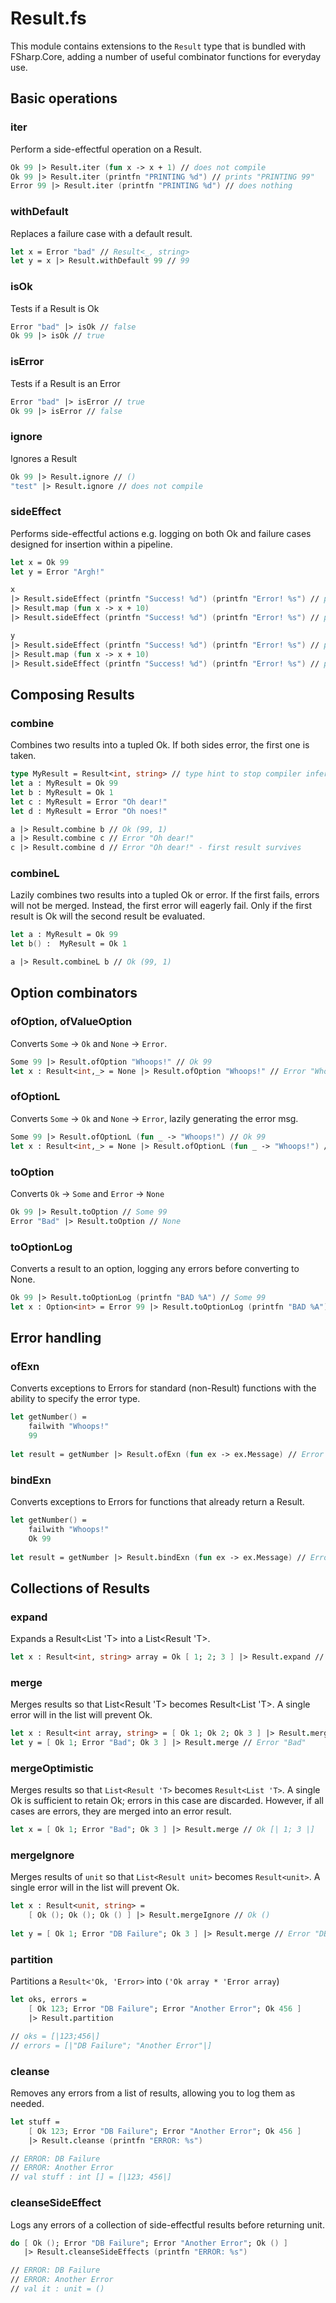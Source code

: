 # Result.fs
This module contains extensions to the `Result` type that is bundled with FSharp.Core, adding a number of useful combinator functions for everyday use.

## Basic operations
### iter
Perform a side-effectful operation on a Result.
```fsharp
Ok 99 |> Result.iter (fun x -> x + 1) // does not compile
Ok 99 |> Result.iter (printfn "PRINTING %d") // prints "PRINTING 99"
Error 99 |> Result.iter (printfn "PRINTING %d") // does nothing
```

### withDefault
Replaces a failure case with a default result.

```fsharp
let x = Error "bad" // Result<_, string>
let y = x |> Result.withDefault 99 // 99
```

### isOk
Tests if a Result is Ok

```fsharp
Error "bad" |> isOk // false
Ok 99 |> isOk // true
```

### isError
Tests if a Result is an Error

```fsharp
Error "bad" |> isError // true
Ok 99 |> isError // false
```

### ignore
Ignores a Result

```fsharp
Ok 99 |> Result.ignore // ()
"test" |> Result.ignore // does not compile
```

### sideEffect
Performs side-effectful actions e.g. logging on both Ok and failure cases designed for insertion within a pipeline.

```fsharp
let x = Ok 99
let y = Error "Argh!"

x
|> Result.sideEffect (printfn "Success! %d") (printfn "Error! %s") // prints "Success! 99"
|> Result.map (fun x -> x + 10)
|> Result.sideEffect (printfn "Success! %d") (printfn "Error! %s") // prints "Success! 109"

y
|> Result.sideEffect (printfn "Success! %d") (printfn "Error! %s") // prints "Error! Argh"
|> Result.map (fun x -> x + 10)
|> Result.sideEffect (printfn "Success! %d") (printfn "Error! %s") // prints "Error! Argh"
```

## Composing Results
### combine
Combines two results into a tupled Ok. If both sides error, the first one is taken.
```fsharp
type MyResult = Result<int, string> // type hint to stop compiler inference errors
let a : MyResult = Ok 99
let b : MyResult = Ok 1
let c : MyResult = Error "Oh dear!"
let d : MyResult = Error "Oh noes!"

a |> Result.combine b // Ok (99, 1)
a |> Result.combine c // Error "Oh dear!"
c |> Result.combine d // Error "Oh dear!" - first result survives
```

### combineL
Lazily combines two results into a tupled Ok or error. If the first fails, errors will not be merged. Instead, the first error will eagerly fail. Only if the first result is Ok will the second result be evaluated.

```fsharp
let a : MyResult = Ok 99
let b() :  MyResult = Ok 1

a |> Result.combineL b // Ok (99, 1)
```

## Option combinators
### ofOption, ofValueOption
Converts `Some` -> `Ok` and `None` -> `Error`.

```fsharp
Some 99 |> Result.ofOption "Whoops!" // Ok 99
let x : Result<int,_> = None |> Result.ofOption "Whoops!" // Error "Whoops"
```

### ofOptionL
Converts `Some` -> `Ok` and `None` -> `Error`, lazily generating the error msg.

```fsharp
Some 99 |> Result.ofOptionL (fun _ -> "Whoops!") // Ok 99
let x : Result<int,_> = None |> Result.ofOptionL (fun _ -> "Whoops!") // Error "Whoops"
```

### toOption
Converts `Ok` -> `Some` and `Error` -> `None`

```fsharp
Ok 99 |> Result.toOption // Some 99
Error "Bad" |> Result.toOption // None
```

### toOptionLog
Converts a result to an option, logging any errors before converting to None.

```fsharp
Ok 99 |> Result.toOptionLog (printfn "BAD %A") // Some 99
let x : Option<int> = Error 99 |> Result.toOptionLog (printfn "BAD %A") // None, prints "BAD 99"
```

## Error handling
### ofExn
Converts exceptions to Errors for standard (non-Result) functions with the ability to specify the error type.
```fsharp
let getNumber() =
    failwith "Whoops!"
    99
    
let result = getNumber |> Result.ofExn (fun ex -> ex.Message) // Error "Whoops!"
```

### bindExn
Converts exceptions to Errors for functions that already return a Result.
```fsharp
let getNumber() =
    failwith "Whoops!"
    Ok 99
    
let result = getNumber |> Result.bindExn (fun ex -> ex.Message) // Error "Whoops!"
```

## Collections of Results
### expand
Expands a Result<List 'T> into a List<Result 'T>.

```fsharp
let x : Result<int, string> array = Ok [ 1; 2; 3 ] |> Result.expand // [| Ok 1; Ok 2; Ok 3 |]
```

### merge
Merges results so that List<Result 'T> becomes Result<List 'T>. A single error will in the list will prevent Ok.

```fsharp
let x : Result<int array, string> = [ Ok 1; Ok 2; Ok 3 ] |> Result.merge // Ok [| 1;2;3 |]
let y = [ Ok 1; Error "Bad"; Ok 3 ] |> Result.merge // Error "Bad"
```

### mergeOptimistic
Merges results so that `List<Result 'T>` becomes `Result<List 'T>`. A single Ok is sufficient to retain Ok; errors in this case are discarded. However, if all cases are errors, they are merged into an error result.

```fsharp
let x = [ Ok 1; Error "Bad"; Ok 3 ] |> Result.merge // Ok [| 1; 3 |]
```

### mergeIgnore
Merges results of `unit` so that `List<Result unit>` becomes `Result<unit>`. A single error will in the list will prevent Ok.
```fsharp
let x : Result<unit, string> =
    [ Ok (); Ok (); Ok () ] |> Result.mergeIgnore // Ok ()
    
let y = [ Ok 1; Error "DB Failure"; Ok 3 ] |> Result.merge // Error "DB Failure"
```

### partition
Partitions a `Result<'Ok, 'Error>` into `('Ok array * 'Error array`)

```fsharp
let oks, errors =
    [ Ok 123; Error "DB Failure"; Error "Another Error"; Ok 456 ]
    |> Result.partition

// oks = [|123;456|]
// errors = [|"DB Failure"; "Another Error"|]

```

### cleanse
Removes any errors from a list of results, allowing you to log them as needed.

```fsharp
let stuff =
    [ Ok 123; Error "DB Failure"; Error "Another Error"; Ok 456 ]
    |> Result.cleanse (printfn "ERROR: %s")

// ERROR: DB Failure
// ERROR: Another Error
// val stuff : int [] = [|123; 456|]
```

### cleanseSideEffect
Logs any errors of a collection of side-effectful results before returning unit.

```fsharp
do [ Ok (); Error "DB Failure"; Error "Another Error"; Ok () ]
   |> Result.cleanseSideEffects (printfn "ERROR: %s")

// ERROR: DB Failure
// ERROR: Another Error
// val it : unit = ()
```